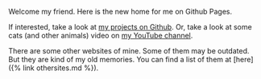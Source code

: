 Welcome my friend.  Here is the new home for me on Github Pages.

If interested, take a look at [my projects on Github](https://github.com/nateheat). Or, take a look at some cats (and other animals) video on [my YouTube channel](https://www.youtube.com/user/nateheat).

There are some other websites of mine. Some of them may be outdated.  But they are kind of my old memories.  You can find a list of them at [here]({% link othersites.md %}).
